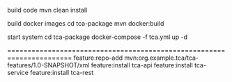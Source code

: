 build code
    mvn clean install
    
build docker images
    cd tca-package
    mvn docker:build
    
start system
    cd tca-package
    docker-compose -f tca.yml up -d

======================================================================
feature:repo-add mvn:org.example.tca/tca-features/1.0-SNAPSHOT/xml
feature:install tca-api
feature:install tca-service
feature:install tca-rest

